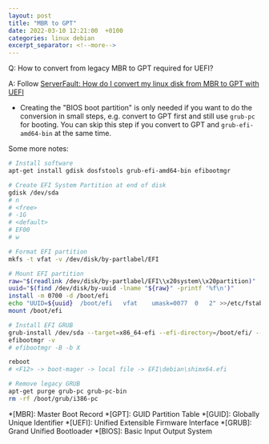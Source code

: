 ```yaml
---
layout: post
title: "MBR to GPT"
date: 2022-03-10 12:21:00  +0100
categories: linux debian
excerpt_separator: <!--more-->
---
```


Q: How to convert from legacy MBR to GPT required for UEFI?

A: Follow [ServerFault: How do I convert my linux disk from MBR to GPT with UEFI](https://serverfault.com/questions/963178/how-do-i-convert-my-linux-disk-from-mbr-to-gpt-with-uefi)

* Creating the "BIOS boot partition" is only needed if you want to do the conversion in small steps, e.g. convert to GPT first and still use `grub-pc` for booting.
  You can skip this step if you convert to GPT and `grub-efi-amd64-bin` at the same time.

<!--more-->

Some more notes:

```bash
# Install software
apt-get install gdisk dosfstools grub-efi-amd64-bin efibootmgr

# Create EFI System Partition at end of disk
gdisk /dev/sda
# n
# <free>
# -1G
# <default>
# EF00
# w

# Format EFI partition
mkfs -t vfat -v /dev/disk/by-partlabel/EFI

# Mount EFI partition
raw="$(readlink /dev/disk/by-partlabel/EFI\\x20system\\x20partition)"
uuid="$(find /dev/disk/by-uuid -lname "${raw}" -printf '%f\n')"
install -m 0700 -d /boot/efi
echo "UUID=${uuid}	/boot/efi	vfat	umask=0077	0	2" >>/etc/fstab
mount /boot/efi

# Install EFI GRUB
grub-install /dev/sda --target=x86_64-efi --efi-directory=/boot/efi/ --bootloader-id=debian
efibootmgr -v
# efibootmgr -B -b X

reboot
# <F12> -> boot-mager -> local file -> EFI\debian\shimx64.efi

# Remove legacy GRUB
apt-get purge grub-pc grub-pc-bin
rm -rf /boot/grub/i386-pc
```

*[MBR]: Master Boot Record
*[GPT]: GUID Partition Table
*[GUID]: Globally Unique Identifier
*[UEFI]: Unified Extensible Firmware Interface
*[GRUB]: Grand Unified Bootloader
*[BIOS]: Basic Input Output System
